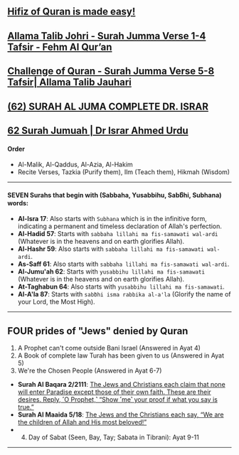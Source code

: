 ## [Hifiz of Quran is made easy!](https://www.youtube.com/watch?v=arRe0gLSCdE)
## [Allama Talib Johri - Surah Jumma Verse 1-4 Tafsir - Fehm Al Qur’an](https://www.youtube.com/watch?v=yWTJn9wZtmA)
## [Challenge of Quran - Surah Jumma Verse 5-8 Tafsir| Allama Talib Jauhari](https://www.youtube.com/watch?v=AzT09icJsKw)
## [(62) SURAH AL JUMA COMPLETE DR. ISRAR](https://www.youtube.com/watch?v=zi4F1Z0ISdA)
## [62 Surah Jumuah | Dr Israr Ahmed Urdu](https://www.youtube.com/watch?v=4IKacXNU6fI)

#### Order
* Al-Malik, Al-Qaddus, Al-Azia, Al-Hakim
* Recite Verses, Tazkia (Purify them), Ilm (Teach them), Hikmah (Wisdom)

***

#### SEVEN Surahs that begin with (Sabbaha, Yusabbihu, Sabbิhi, Subhana) words:
* __Al-Isra 17__: Also starts with `Subhana` which is in the infinitive form, indicating a permanent and timeless declaration of Allah's perfection. 
* __Al-Hadid 57__: Starts with `sabbaha lillahi ma fis-samawati wal-ardi` (Whatever is in the heavens and on earth glorifies Allah). 
* __Al-Hashr 59__: Also starts with `sabbaha lillahi ma fis-samawati wal-ardi`. 
* __As-Saff 61__: Also starts with `sabbaha lillahi ma fis-samawati wal-ardi`. 
* __Al-Jumu'ah 62__: Starts with `yusabbihu lillahi ma fis-samawati` (Whatever is in the heavens and on earth glorifies Allah). 
* __At-Taghabun 64__: Also starts with `yusabbihu lillahi ma fis-samawati`. 
* __Al-A'la 87__: Starts with `sabbิhi isma rabbika al-a'la` (Glorify the name of your Lord, the Most High). 

***

## FOUR prides of "Jews" denied by Quran
1. A Prophet can't come outside Bani Israel (Answered in Ayat 4)
2. A Book of complete law Turah has been given to us (Answered in Ayat 5)
3. We're the Chosen People (Answered in Ayat 6-7)
* __Surah Al Baqara 2/2111__: [The Jews and Christians each claim that none will enter Paradise except those of their own faith. These are their desires. Reply, ˹O Prophet,˺ “Show ˹me˺ your proof if what you say is true.”](https://quranwbw.com/2/111)
* __Surah Al Maaida 5/18__: [The Jews and the Christians each say, “We are the children of Allah and His most beloved!”](https://quranwbw.com/5/18)
* 4. Day of Sabat (Seen, Bay, Tay; Sabata in Tibrani): Ayat 9-11

***
